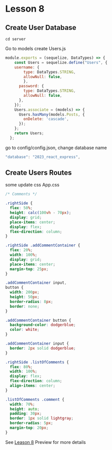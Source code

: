 # Lesson 8

## Create User Database

`cd server`

Go to models create Users.js

```javascript
module.exports = (sequelize, DataTypes) => {
    const Users = sequelize.define("Users", {
    username: {
        type: DataTypes.STRING,
        allowNull: false,
        },
      password: {
        type: DataTypes.STRING,
        allowNull: false,
      },
    });
    Users.associate = (models) => {
      Users.hasMany(models.Posts, {
        onDelete: 'cascade',
      });
    };
    return Users;
  };
```

go to config/config.json, change database name

```javascript
"database": "2023_react_express",
```

## Create Users Routes

some update css
App.css

```css
/* Comments */

.rightSide {
  flex: 50%;
  height: calc(100vh - 70px);
  display: grid;
  place-items: center;
  display: flex;
  flex-direction: column;
}

.rightSide .addCommentContainer {
  flex: 20%;
  width: 100%;
  display: grid;
  place-items: center;
  margin-top: 25px;
}

.addCommentContainer input,
button {
  width: 200px;
  height: 50px;
  border-radius: 8px;
  border: none;
}

.addCommentContainer button {
  background-color: dodgerblue;
  color: white;
}

.addCommentContainer input {
  border: 2px solid dodgerblue;
}

.rightSide .listOfComments {
  flex: 80%;
  width: 100%;
  display: flex;
  flex-direction: column;
  align-items: center;
}

.listOfComments .comment {
  width: 70%;
  height: auto;
  padding: 30px;
  border: 1px solid lightgray;
  border-radius: 5px;
  margin-top: 20px;
}
```

See [Leason 8](https://lesson2.com) Preview for more details
